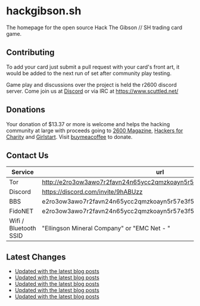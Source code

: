 # hackgibson.sh
The homepage for the open source Hack The Gibson // SH trading card game.


## Contributing

To add your card just submit a pull request with your card's front art, it would be added to the next run of set after community play testing.

Game play and discussions over the project is held the r2600 discord server. Come join us at [Discord](https://discord.com/invite/9hABUzz) or via IRC at https://www.scuttled.net/


## Donations

Your donation of $13.37 or more is welcome and helps the hacking community at large with proceeds going to [2600 Magazine](https://2600.com/), [Hackers for Charity](https://hackersforcharity.org) and [Girlstart](https://girlstart.org).  Visit [buymeacoffee](https://www.buymeacoffee.com/hackgibson.sh) to donate.


## Contact Us

Service | url
-|-
Tor | http://e2ro3ow3awo7r2favn24n65ycc2qmzkoayn5r57e3f56nvjwdcgg32ad.onion
Discord | https://discord.com/invite/9hABUzz
BBS | e2ro3ow3awo7r2favn24n65ycc2qmzkoayn5r57e3f56nvjwdcgg32ad.onion:23
FidoNET | e2ro3ow3awo7r2favn24n65ycc2qmzkoayn5r57e3f56nvjwdcgg32ad.onion:24554
Wifi / Bluetooth SSID | "Ellingson Mineral Company" or "EMC Net - <fidonet address>"

## Latest Changes
<!-- BLOG-POST-LIST:START -->
- [Updated with the latest blog posts](https://github.com/DFW2600/hackgibson.sh/commit/949f240df36ad18d382edcdb128bef27ed0ebe15)
- [Updated with the latest blog posts](https://github.com/DFW2600/hackgibson.sh/commit/1629bcbae4d12800a980e05f3c8f5d934509e50d)
- [Updated with the latest blog posts](https://github.com/DFW2600/hackgibson.sh/commit/f0444cc6fe6c7b1d3415f82c134716d6d39f0947)
- [Updated with the latest blog posts](https://github.com/DFW2600/hackgibson.sh/commit/85cbd35c87bb165076c31144f62828d0daae8c30)
- [Updated with the latest blog posts](https://github.com/DFW2600/hackgibson.sh/commit/05342cbb2e818ef52b33b7b778c187ec0f960132)
<!-- BLOG-POST-LIST:END -->
